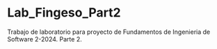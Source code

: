 # Lab_Fingeso_Part2
Trabajo de laboratorio para proyecto de Fundamentos de Ingenieria de Software 2-2024. Parte 2.
